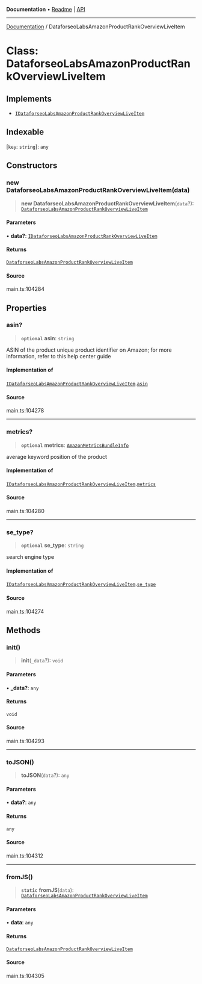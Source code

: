 **Documentation** • [Readme](../README.md) \| [API](../globals.md)

***

[Documentation](../README.md) / DataforseoLabsAmazonProductRankOverviewLiveItem

# Class: DataforseoLabsAmazonProductRankOverviewLiveItem

## Implements

- [`IDataforseoLabsAmazonProductRankOverviewLiveItem`](../interfaces/IDataforseoLabsAmazonProductRankOverviewLiveItem.md)

## Indexable

 \[`key`: `string`\]: `any`

## Constructors

### new DataforseoLabsAmazonProductRankOverviewLiveItem(data)

> **new DataforseoLabsAmazonProductRankOverviewLiveItem**(`data`?): [`DataforseoLabsAmazonProductRankOverviewLiveItem`](DataforseoLabsAmazonProductRankOverviewLiveItem.md)

#### Parameters

• **data?**: [`IDataforseoLabsAmazonProductRankOverviewLiveItem`](../interfaces/IDataforseoLabsAmazonProductRankOverviewLiveItem.md)

#### Returns

[`DataforseoLabsAmazonProductRankOverviewLiveItem`](DataforseoLabsAmazonProductRankOverviewLiveItem.md)

#### Source

main.ts:104284

## Properties

### asin?

> **`optional`** **asin**: `string`

ASIN of the product
unique product identifier on Amazon;
for more information, refer to this help center guide

#### Implementation of

[`IDataforseoLabsAmazonProductRankOverviewLiveItem`](../interfaces/IDataforseoLabsAmazonProductRankOverviewLiveItem.md).[`asin`](../interfaces/IDataforseoLabsAmazonProductRankOverviewLiveItem.md#asin)

#### Source

main.ts:104278

***

### metrics?

> **`optional`** **metrics**: [`AmazonMetricsBundleInfo`](AmazonMetricsBundleInfo.md)

average keyword position of the product

#### Implementation of

[`IDataforseoLabsAmazonProductRankOverviewLiveItem`](../interfaces/IDataforseoLabsAmazonProductRankOverviewLiveItem.md).[`metrics`](../interfaces/IDataforseoLabsAmazonProductRankOverviewLiveItem.md#metrics)

#### Source

main.ts:104280

***

### se\_type?

> **`optional`** **se\_type**: `string`

search engine type

#### Implementation of

[`IDataforseoLabsAmazonProductRankOverviewLiveItem`](../interfaces/IDataforseoLabsAmazonProductRankOverviewLiveItem.md).[`se_type`](../interfaces/IDataforseoLabsAmazonProductRankOverviewLiveItem.md#se_type)

#### Source

main.ts:104274

## Methods

### init()

> **init**(`_data`?): `void`

#### Parameters

• **\_data?**: `any`

#### Returns

`void`

#### Source

main.ts:104293

***

### toJSON()

> **toJSON**(`data`?): `any`

#### Parameters

• **data?**: `any`

#### Returns

`any`

#### Source

main.ts:104312

***

### fromJS()

> **`static`** **fromJS**(`data`): [`DataforseoLabsAmazonProductRankOverviewLiveItem`](DataforseoLabsAmazonProductRankOverviewLiveItem.md)

#### Parameters

• **data**: `any`

#### Returns

[`DataforseoLabsAmazonProductRankOverviewLiveItem`](DataforseoLabsAmazonProductRankOverviewLiveItem.md)

#### Source

main.ts:104305
